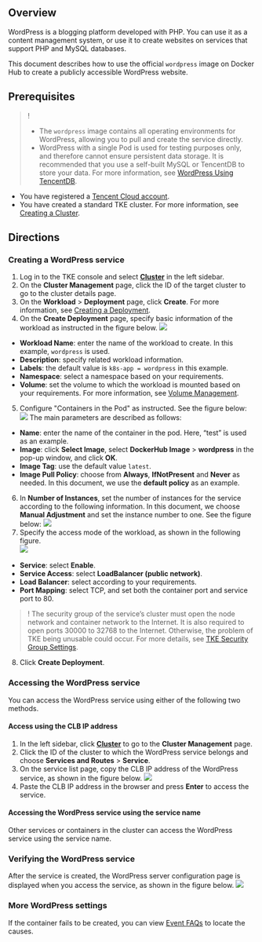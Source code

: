 ## Overview
WordPress is a blogging platform developed with PHP. You can use it as a content management system, or use it to create websites on services that support PHP and MySQL databases.

This document describes how to use the official `wordpress` image on Docker Hub to create a publicly accessible WordPress website.


## Prerequisites
>!
>- The `wordpress` image contains all operating environments for WordPress, allowing you to pull and create the service directly.
>- WordPress with a single Pod is used for testing purposes only, and therefore cannot ensure persistent data storage. It is recommended that you use a self-built MySQL or TencentDB to store your data. For more information, see [WordPress Using TencentDB](https://www.tencentcloud.com/document/product/457/7447).  
>
- You have registered a [Tencent Cloud account](https://intl.cloud.tencent.com/account/register).
- You have created a standard TKE cluster. For more information, see [Creating a Cluster](https://intl.cloud.tencent.com/document/product/457/30637).

## Directions
### Creating a WordPress service
1. Log in to the TKE console and select **[Cluster](https://console.cloud.tencent.com/tke2/cluster)** in the left sidebar.
2. On the **Cluster Management** page, click the ID of the target cluster to go to the cluster details page.
3. On the **Workload** > **Deployment** page, click **Create**. For more information, see [Creating a Deployment](https://intl.cloud.tencent.com/document/product/457/30662).
4. On the **Create Deployment** page, specify basic information of the workload as instructed in the figure below.
![](https://staticintl.cloudcachetci.com/yehe/backend-news/9uSg439_%E4%BC%81%E4%B8%9A%E5%BE%AE%E4%BF%A1%E6%88%AA%E5%9B%BE_20221223182910.png)
 - **Workload Name**: enter the name of the workload to create. In this example, `wordpress` is used.
 - **Description**: specify related workload information.
 - **Labels**: the default value is `k8s-app = wordpress` in this example.
 - **Namespace**: select a namespace based on your requirements.
 - **Volume**: set the volume to which the workload is mounted based on your requirements. For more information, see [Volume Management](https://intl.cloud.tencent.com/document/product/457/30678).
5. Configure "Containers in the Pod" as instructed. See the figure below:
![](https://staticintl.cloudcachetci.com/yehe/backend-news/npAd465_%E4%BC%81%E4%B8%9A%E5%BE%AE%E4%BF%A1%E6%88%AA%E5%9B%BE_20221223183029.png)
The main parameters are described as follows:
  - **Name**: enter the name of the container in the pod. Here, “test” is used as an example.
  - **Image**: click **Select Image**, select **DockerHub Image** > **wordpress** in the pop-up window, and click **OK**.
  - **Image Tag**: use the default value `latest`.
  - **Image Pull Policy**: choose from **Always**, **IfNotPresent** and **Never** as needed. In this document, we use the **default policy** as an example.
6. In **Number of Instances**, set the number of instances for the service according to the following information. In this document, we choose **Manual Adjustment** and set the instance number to one. See the figure below:
![](https://staticintl.cloudcachetci.com/yehe/backend-news/xJde374_%E4%BC%81%E4%B8%9A%E5%BE%AE%E4%BF%A1%E6%88%AA%E5%9B%BE_20221223183140.png)
7. Specify the access mode of the workload, as shown in the following figure.   
![](https://staticintl.cloudcachetci.com/yehe/backend-news/QStR744_%E4%BC%81%E4%B8%9A%E5%BE%AE%E4%BF%A1%E6%88%AA%E5%9B%BE_20221223183336.png)
 - **Service**: select **Enable**.
 - **Service Access**: select **LoadBalancer (public network)**.
 - **Load Balancer**: select according to your requirements.
 - **Port Mapping**: select TCP, and set both the container port and service port to 80.
>! The security group of the service’s cluster must open the node network and container network to the Internet. It is also required to open ports 30000 to 32768 to the Internet. Otherwise, the problem of TKE being unusable could occur. For more details, see [TKE Security Group Settings](https://intl.cloud.tencent.com/document/product/457/9084).
8. Click **Create Deployment**.



### Accessing the WordPress service

You can access the WordPress service using either of the following two methods.

#### Access using the CLB IP address
1. In the left sidebar, click **[Cluster](https://console.cloud.tencent.com/tke2/cluster)** to go to the **Cluster Management** page.
2. Click the ID of the cluster to which the WordPress service belongs and choose **Services and Routes** > **Service**.
3. On the service list page, copy the CLB IP address of the WordPress service, as shown in the figure below.
![](https://main.qcloudimg.com/raw/8a8ea1dc181ab31660313ed0883bc980.png)
4. Paste the CLB IP address in the browser and press **Enter** to access the service.

#### Accessing the WordPress service using the service name
Other services or containers in the cluster can access the WordPress service using the service name.

### Verifying the WordPress service
After the service is created, the WordPress server configuration page is displayed when you access the service, as shown in the figure below.
![](https://main.qcloudimg.com/raw/4ccbffc42a7f9381e2595175ea32be65.png)

### More WordPress settings
If the container fails to be created, you can view [Event FAQs](https://intl.cloud.tencent.com/document/product/457/8187) to locate the causes.
